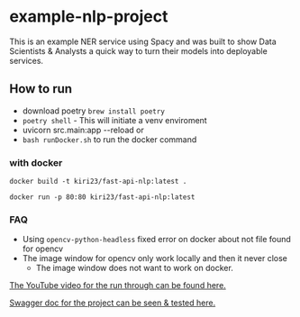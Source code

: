 # example-nlp-project

This is an example NER service using Spacy and was built to show Data Scientists & Analysts a quick way to turn their models into deployable services.

## How to run

- download poetry `brew install poetry`
- `poetry shell` - This will initiate a venv enviroment
- uvicorn src.main:app --reload
  or
- `bash runDocker.sh` to run the docker command

### with docker

`docker build -t kiri23/fast-api-nlp:latest . `

`docker run -p 80:80 kiri23/fast-api-nlp:latest`

### FAQ

- Using `opencv-python-headless` fixed error on docker about not file found for opencv
- The image window for opencv only work locally and then it never close
  - The image window does not want to work on docker.

[The YouTube video for the run through can be found here.](https://youtu.be/Maj9v-Ev7-4)

[Swagger doc for the project can be seen & tested here.](http://34.86.252.161/docs)
